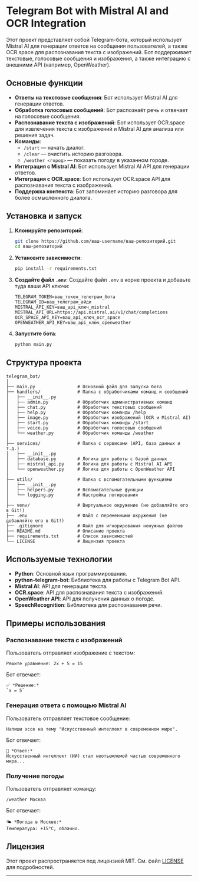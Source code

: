 # Telegram Bot with Mistral AI and OCR Integration

Этот проект представляет собой Telegram-бота, который использует Mistral AI для генерации ответов на сообщения пользователей, а также OCR.space для распознавания текста с изображений. Бот поддерживает текстовые, голосовые сообщения и изображения, а также интеграцию с внешними API (например, OpenWeather).

## Основные функции

- **Ответы на текстовые сообщения**: Бот использует Mistral AI для генерации ответов.
- **Обработка голосовых сообщений**: Бот распознаёт речь и отвечает на голосовые сообщения.
- **Распознавание текста с изображений**: Бот использует OCR.space для извлечения текста с изображений и Mistral AI для анализа или решения задач.
- **Команды**:
  - `/start` — начать диалог.
  - `/clear` — очистить историю разговора.
  - `/weather <город>` — показать погоду в указанном городе.
- **Интеграция с Mistral AI**: Бот использует Mistral AI API для генерации ответов.
- **Интеграция с OCR.space**: Бот использует OCR.space API для распознавания текста с изображений.
- **Поддержка контекста**: Бот запоминает историю разговора для более осмысленного диалога.

## Установка и запуск

1. **Клонируйте репозиторий**:
   ```bash
   git clone https://github.com/ваш-username/ваш-репозиторий.git
   cd ваш-репозиторий
   ```

2. **Установите зависимости**:
   ```bash
   pip install -r requirements.txt
   ```

3. **Создайте файл `.env`**:
   Создайте файл `.env` в корне проекта и добавьте туда ваши API ключи:
   ```plaintext
   TELEGRAM_TOKEN=ваш_токен_телеграм_бота
   TELEGRAM_ID=ваш_телеграм_айди
   MISTRAL_API_KEY=ваш_api_ключ_mistral
   MISTRAL_API_URL=https://api.mistral.ai/v1/chat/completions
   OCR_SPACE_API_KEY=ваш_api_ключ_ocr_space
   OPENWEATHER_API_KEY=ваш_api_ключ_openweather
   ```

4. **Запустите бота**:
   ```bash
   python main.py
   ```

## Структура проекта

```
telegram_bot/
│
├── main.py                # Основной файл для запуска бота
├── handlers/              # Папка с обработчиками команд и сообщений
│   ├── __init__.py
│   ├── admin.py           # Обработчик административных команд
│   ├── chat.py            # Обработчик текстовых сообщений
│   ├── help.py            # Обработчик команды /help
│   ├── image.py           # Обработчик изображений (OCR и Mistral AI)
│   ├── start.py           # Обработчик команды /start
│   ├── voice.py           # Обработчик голосовых сообщений
│   └── weather.py         # Обработчик команды /weather
│
├── services/              # Папка с сервисами (API, база данных и т.д.)
│   ├── __init__.py
│   ├── database.py        # Логика для работы с базой данных
│   ├── mistral_api.py     # Логика для работы с Mistral AI API
│   └── openweather.py     # Логика для работы с OpenWeather API
│
├── utils/                 # Папка с вспомогательными функциями
│   ├── __init__.py
│   ├── helpers.py         # Вспомогательные функции
│   └── logging.py         # Настройка логирования
│
├── venv/                  # Виртуальное окружение (не добавляйте его в Git!)
├── .env                   # Файл с переменными окружения (не добавляйте его в Git!)
├── .gitignore             # Файл для игнорирования ненужных файлов
├── README.md              # Описание проекта
├── requirements.txt       # Список зависимостей
└── LICENSE                # Лицензия проекта
```

## Используемые технологии

- **Python**: Основной язык программирования.
- **python-telegram-bot**: Библиотека для работы с Telegram Bot API.
- **Mistral AI**: API для генерации текста.
- **OCR.space**: API для распознавания текста с изображений.
- **OpenWeather API**: API для получения данных о погоде.
- **SpeechRecognition**: Библиотека для распознавания речи.

## Примеры использования

### Распознавание текста с изображений
Пользователь отправляет изображение с текстом:
```
Решите уравнение: 2x + 5 = 15
```

Бот отвечает:
```
✅ *Решение:*
`x = 5`
```

### Генерация ответа с помощью Mistral AI
Пользователь отправляет текстовое сообщение:
```
Напиши эссе на тему "Искусственный интеллект в современном мире".
```

Бот отвечает:
```
🤖 *Ответ:*
Искусственный интеллект (ИИ) стал неотъемлемой частью современного мира...
```

### Получение погоды
Пользователь отправляет команду:
```
/weather Москва
```

Бот отвечает:
```
🌤️ *Погода в Москве:*
Температура: +15°C, облачно.
```

## Лицензия

Этот проект распространяется под лицензией MIT. См. файл [LICENSE](LICENSE) для подробностей.

---